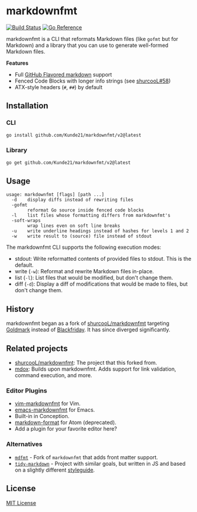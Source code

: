 # markdownfmt

[![Build Status](https://github.com/Kunde21/markdownfmt/actions/workflows/go.yml/badge.svg?query=branch%3Amaster)](https://github.com/Kunde21/markdownfmt/actions/workflows/go.yml?query=branch%3Amaster) [![Go Reference](https://pkg.go.dev/badge/github.com/Kunde21/markdownfmt/v2.svg)](https://pkg.go.dev/github.com/Kunde21/markdownfmt/v2)

markdownfmt is a CLI that reformats Markdown files (like `gofmt` but for Markdown) and a library that you can use to generate well-formed Markdown files.

**Features**

- Full [GitHub Flavored markdown](https://github.github.com/gfm) support
- Fenced Code Blocks with longer info strings (see [shurcooL#58](https://github.com/shurcooL/markdownfmt/issues/58))
- ATX-style headers (`#`, `##`) by default

## Installation

### CLI

```bash
go install github.com/Kunde21/markdownfmt/v2@latest
```

### Library

```bash
go get github.com/Kunde21/markdownfmt/v2@latest
```

## Usage

```
usage: markdownfmt [flags] [path ...]
  -d    display diffs instead of rewriting files
  -gofmt
        reformat Go source inside fenced code blocks
  -l    list files whose formatting differs from markdownfmt's
  -soft-wraps
        wrap lines even on soft line breaks
  -u    write underline headings instead of hashes for levels 1 and 2
  -w    write result to (source) file instead of stdout
```

The markdownfmt CLI supports the following execution modes:

* stdout: Write reformatted contents of provided files to stdout. This is the default.
* write (`-w`): Reformat and rewrite Markdown files in-place.
* list (`-l`): List files that would be modified, but don't change them.
* diff (`-d`): Display a diff of modifications that would be made to files, but don't change them.

## History

markdownfmt began as a fork of [shurcooL/markdownfmt](https://github.com/shurcooL/markdownfmt) targeting [Goldmark](https://github.com/yuin/goldmark) instead of [Blackfriday](https://github.com/russross/blackfriday). It has since diverged significantly.

## Related projects

* [shurcooL/markdownfmt](https://github.com/shurcooL/markdownfmt): The project that this forked from.
* [mdox](https://github.com/bwplotka/mdox/): Builds upon markdownfmt. Adds support for link validation, command execution, and more.

### Editor Plugins

- [vim-markdownfmt](https://github.com/moorereason/vim-markdownfmt) for Vim.
- [emacs-markdownfmt](https://github.com/nlamirault/emacs-markdownfmt) for Emacs.
- Built-in in Conception.
- [markdown-format](https://atom.io/packages/markdown-format) for Atom (deprecated).
- Add a plugin for your favorite editor here?

### Alternatives

- [`mdfmt`](https://github.com/moorereason/mdfmt) - Fork of `markdownfmt` that adds front matter support.
- [`tidy-markdown`](https://github.com/slang800/tidy-markdown) - Project with similar goals, but written in JS and based on a slightly different [styleguide](https://github.com/slang800/markdown-styleguide).

## License

[MIT License](https://opensource.org/licenses/mit-license.php)
